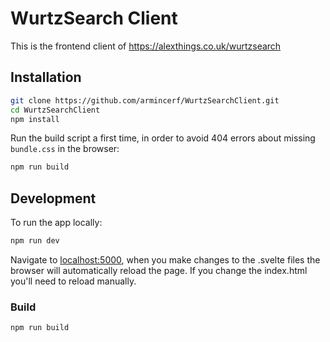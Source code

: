 # WurtzSearch Client

This is the frontend client of https://alexthings.co.uk/wurtzsearch

## Installation


```bash
git clone https://github.com/armincerf/WurtzSearchClient.git
cd WurtzSearchClient
npm install
```

Run the build script a first time, in order to avoid 404 errors about missing `bundle.css` in the browser:

```bash
npm run build
```

## Development

To run the app locally:

```bash
npm run dev
```

Navigate to [localhost:5000](http://localhost:5000), when you make changes to the .svelte files the browser will automatically reload the page.
If you change the index.html you'll need to reload manually.

### Build

```bash
npm run build
```
